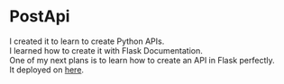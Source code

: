 # PostApi

I created it to learn to create Python APIs.<br>
I learned how to create it with Flask Documentation.<br>
One of my next plans is to learn how to create an API in Flask perfectly.<br>
It deployed on <a href="http://qurbonsaid.pythonanywhere.com">here</a>.
